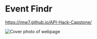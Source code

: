 # Event Findr

https://jmw7.github.io/API-Hack-Capstone/

![Cover photo of webpage](https://github.com/jmw7/API-Hack-Capstone/images/cover.png)

